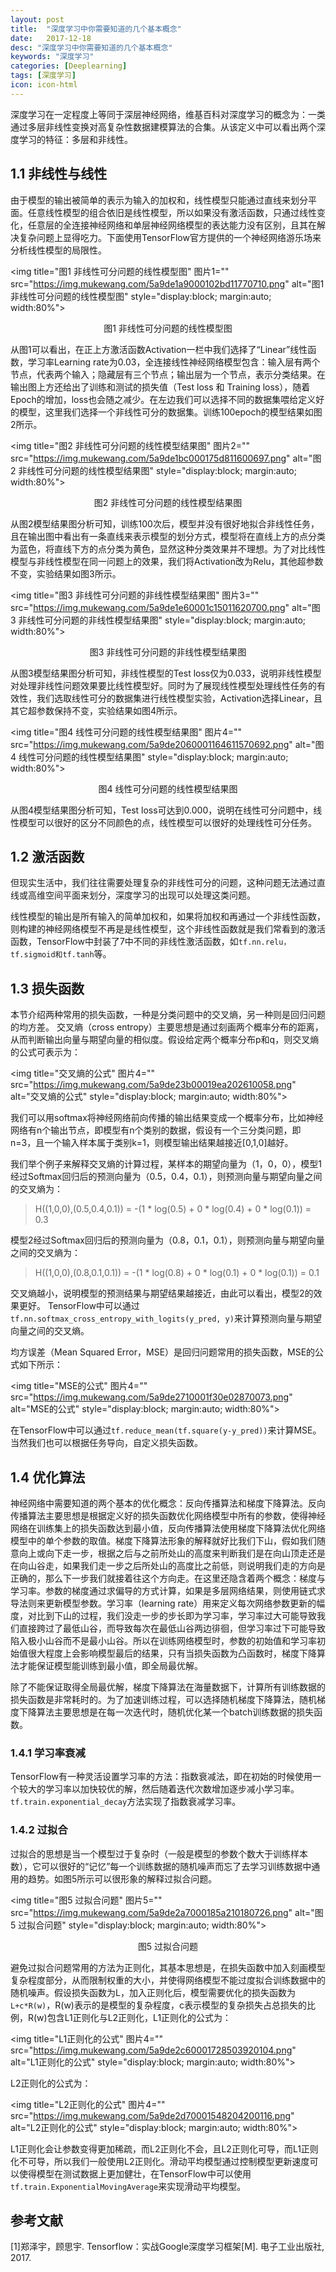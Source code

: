 ```yaml
---
layout: post
title:  "深度学习中你需要知道的几个基本概念"
date:   2017-12-18
desc: "深度学习中你需要知道的几个基本概念"
keywords: "深度学习"
categories: [Deeplearning]
tags: [深度学习]
icon: icon-html
---
```

深度学习在一定程度上等同于深层神经网络，维基百科对深度学习的概念为：一类通过多层非线性变换对高复杂性数据建模算法的合集。从该定义中可以看出两个深度学习的特征：多层和非线性。

## 1.1 非线性与线性

由于模型的输出被简单的表示为输入的加权和，线性模型只能通过直线来划分平面。任意线性模型的组合依旧是线性模型，所以如果没有激活函数，只通过线性变化，任意层的全连接神经网络和单层神经网络模型的表达能力没有区别，且其在解决复杂问题上显得吃力。下面使用TensorFlow官方提供的一个神经网络游乐场来分析线性模型的局限性。

<img title="图1 非线性可分问题的线性模型图" 图片1="" src="https://img.mukewang.com/5a9de1a9000102bd11770710.png" alt="图1 非线性可分问题的线性模型图" style="display:block; margin:auto; width:80%">
<p style="text-align:center">图1 非线性可分问题的线性模型图</p>

从图1可以看出，在正上方激活函数Activation一栏中我们选择了“Linear”线性函数，学习率Learning rate为0.03，全连接线性神经网络模型包含：输入层有两个节点，代表两个输入；隐藏层有三个节点；输出层为一个节点，表示分类结果。在输出图上方还给出了训练和测试的损失值（Test loss 和 Training loss），随着Epoch的增加，loss也会随之减少。在左边我们可以选择不同的数据集喂给定义好的模型，这里我们选择一个非线性可分的数据集。训练100epoch的模型结果如图2所示。

<img title="图2 非线性可分问题的线性模型结果图" 图片2="" src="https://img.mukewang.com/5a9de1bc000175d811600697.png" alt="图2 非线性可分问题的线性模型结果图" style="display:block; margin:auto; width:80%">
<p style="text-align:center">图2 非线性可分问题的线性模型结果图</p>

从图2模型结果图分析可知，训练100次后，模型并没有很好地拟合非线性任务，且在输出图中看出有一条直线来表示模型的划分方式，模型将在直线上方的点分类为蓝色，将直线下方的点分类为黄色，显然这种分类效果并不理想。为了对比线性模型与非线性模型在同一问题上的效果，我们将Activation改为Relu，其他超参数不变，实验结果如图3所示。

<img title="图3 非线性可分问题的非线性模型结果图" 图片3="" src="https://img.mukewang.com/5a9de1e60001c15011620700.png" alt="图3 非线性可分问题的非线性模型结果图" style="display:block; margin:auto; width:80%">
<p style="text-align:center">图3 非线性可分问题的非线性模型结果图</p>

从图3模型结果图分析可知，非线性模型的Test loss仅为0.033，说明非线性模型对处理非线性问题效果要比线性模型好。同时为了展现线性模型处理线性任务的有效性，我们选取线性可分的数据集进行线性模型实验，Activation选择Linear，且其它超参数保持不变，实验结果如图4所示。

<img title="图4 线性可分问题的线性模型结果图" 图片4="" src="https://img.mukewang.com/5a9de2060001164611570692.png" alt="图4 线性可分问题的线性模型结果图" style="display:block; margin:auto; width:80%">
<p style="text-align:center">图4 线性可分问题的线性模型结果图</p>

从图4模型结果图分析可知，Test loss可达到0.000，说明在线性可分问题中，线性模型可以很好的区分不同颜色的点，线性模型可以很好的处理线性可分任务。

## 1.2 激活函数

但现实生活中，我们往往需要处理复杂的非线性可分的问题，这种问题无法通过直线或高维空间平面来划分，深度学习的出现可以处理这类问题。

线性模型的输出是所有输入的简单加权和，如果将加权和再通过一个非线性函数，则构建的神经网络模型不再是是线性模型，这个非线性函数就是我们常看到的激活函数，TensorFlow中封装了7中不同的非线性激活函数，如`tf.nn.relu，tf.sigmoid和tf.tanh`等。

## 1.3 损失函数

本节介绍两种常用的损失函数，一种是分类问题中的交叉熵，另一种则是回归问题的均方差。
交叉熵（cross entropy）主要思想是通过刻画两个概率分布的距离，从而判断输出向量与期望向量的相似度。假设给定两个概率分布p和q，则交叉熵的公式可表示为：

<img title="交叉熵的公式" 图片4="" src="https://img.mukewang.com/5a9de23b00019ea202610058.png" alt="交叉熵的公式" style="display:block; margin:auto; width:80%">

我们可以用softmax将神经网络前向传播的输出结果变成一个概率分布，比如神经网络有n个输出节点，即模型有n个类别的数据，假设有一个三分类问题，即n=3，且一个输入样本属于类别k=1，则模型输出结果越接近[0,1,0]越好。

我们举个例子来解释交叉熵的计算过程，某样本的期望向量为（1，0，0），模型1经过Softmax回归后的预测向量为（0.5，0.4，0.1），则预测向量与期望向量之间的交叉熵为：

> H((1,0,0),(0.5,0.4,0.1)) = -(1 * log(0.5) + 0 * log(0.4) + 0 * log(0.1)) = 0.3

模型2经过Softmax回归后的预测向量为（0.8，0.1，0.1），则预测向量与期望向量之间的交叉熵为：

> H((1,0,0),(0.8,0.1,0.1)) = -(1 * log(0.8) + 0 * log(0.1) + 0 * log(0.1)) = 0.1

交叉熵越小，说明模型的预测结果与期望结果越接近，由此可以看出，模型2的效果更好。
TensorFlow中可以通过`tf.nn.softmax_cross_entropy_with_logits(y_pred, y)`来计算预测向量与期望向量之间的交叉熵。

均方误差（Mean Squared Error，MSE）是回归问题常用的损失函数，MSE的公式如下所示：

<img title="MSE的公式" 图片4="" src="https://img.mukewang.com/5a9de2710001f30e02870073.png" alt="MSE的公式" style="display:block; margin:auto; width:80%">

在TensorFlow中可以通过`tf.reduce_mean(tf.square(y-y_pred))`来计算MSE。当然我们也可以根据任务导向，自定义损失函数。

## 1.4 优化算法

神经网络中需要知道的两个基本的优化概念：反向传播算法和梯度下降算法。反向传播算法主要思想是根据定义好的损失函数优化网络模型中所有的参数，使得神经网络在训练集上的损失函数达到最小值，反向传播算法使用梯度下降算法优化网络模型中的单个参数的取值。梯度下降算法形象的解释就好比我们下山，假如我们随意向上或向下走一步，根据之后与之前所处山的高度来判断我们是在向山顶走还是在向山谷走，如果我们走一步之后所处山的高度比之前低，则说明我们走的方向是正确的，那么下一步我们就接着往这个方向走。在这里还隐含着两个概念：梯度与学习率。参数的梯度通过求偏导的方式计算，如果是多层网络结果，则使用链式求导法则来更新模型参数。学习率（learning rate）用来定义每次网络参数更新的幅度，对比到下山的过程，我们没走一步的步长即为学习率，学习率过大可能导致我们直接跨过了最低山谷，而导致每次在最低山谷两边徘徊，但学习率过下可能导致陷入极小山谷而不是最小山谷。所以在训练网络模型时，参数的初始值和学习率初始值很大程度上会影响模型最后的结果，只有当损失函数为凸函数时，梯度下降算法才能保证模型能训练到最小值，即全局最优解。

除了不能保证取得全局最优解，梯度下降算法在海量数据下，计算所有训练数据的损失函数是非常耗时的。为了加速训练过程，可以选择随机梯度下降算法，随机梯度下降算法主要思想是在每一次迭代时，随机优化某一个batch训练数据的损失函数。

### 1.4.1 学习率衰减

TensorFlow有一种灵活设置学习率的方法：指数衰减法，即在初始的时候使用一个较大的学习率以加快较优的解，然后随着迭代次数增加逐步减小学习率。`tf.train.exponential_decay`方法实现了指数衰减学习率。

### 1.4.2 过拟合

过拟合的思想是当一个模型过于复杂时（一般是模型的参数个数大于训练样本数），它可以很好的“记忆”每一个训练数据的随机噪声而忘了去学习训练数据中通用的趋势。如图5所示可以很形象的解释过拟合问题。

<img title="图5 过拟合问题" 图片5="" src="https://img.mukewang.com/5a9de2a7000185a210180726.png" alt="图5 过拟合问题" style="display:block; margin:auto; width:80%">
<p style="text-align:center">图5 过拟合问题</p>

避免过拟合问题常用的方法为正则化，其基本思想是，在损失函数中加入刻画模型复杂程度部分，从而限制权重的大小，并使得网络模型不能过度拟合训练数据中的随机噪声。假设损失函数为L，加入正则化后，模型需要优化的损失函数为`L+c*R(w)`，R(w)表示的是模型的复杂程度，c表示模型的复杂损失占总损失的比例，R(w)包含L1正则化与L2正则化，L1正则化的公式为：

<img title="L1正则化的公式" 图片4="" src="https://img.mukewang.com/5a9de2c60001728503920104.png" alt="L1正则化的公式" style="display:block; margin:auto; width:80%">

L2正则化的公式为：

<img title="L2正则化的公式" 图片4="" src="https://img.mukewang.com/5a9de2d70001548204200116.png" alt="L2正则化的公式" style="display:block; margin:auto; width:80%">

L1正则化会让参数变得更加稀疏，而L2正则化不会，且L2正则化可导，而L1正则化不可导，所以我们一般使用L2正则化。滑动平均模型通过控制模型更新速度可以使得模型在测试数据上更加健壮，在TensorFlow中可以使用`tf.train.ExponentialMovingAverage`来实现滑动平均模型。

参考文献
---------------

[1]郑泽宇，顾思宇. Tensorflow：实战Google深度学习框架[M]. 电子工业出版社, 2017.